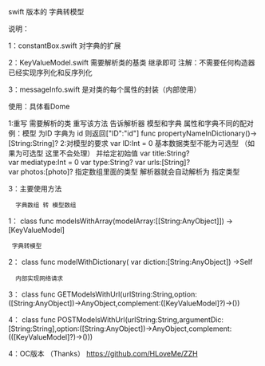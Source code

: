 

swift 版本的   字典转模型

说明：

1：constantBox.swift   对字典的扩展

2：KeyValueModel.swift 需要解析类的基类  继承即可
    注解：不需要任何构造器  已经实现序列化和反序列化
    
3：messageInfo.swift    是对类的每个属性的封装（内部使用）

使用：具体看Dome

 1:重写
  需要解析的类 重写该方法 告诉解析器 模型和字典 属性和字典不同的配对
  例：模型 为ID  字典为  id    则返回["ID":"id"]
  func propertyNameInDictionary()->[String:String]?
2:对模型的要求
   var ID:Int = 0      基本数据类型不能为可选型 （如果为可选型 这里不会处理）  并给定初始值
   var title:String?    
   var mediatype:Int = 0
   var type:String?
   var urls:[String]?  
   var photos:[photo]?    指定数组里面的类型   解析器就会自动解析为 指定类型
   
   
3：主要使用方法

      字典数组 转 模型数组
  1： class func modelsWithArray(modelArray:[[String:AnyObject]]) ->[KeyValueModel]  
  
     字典转模型
  2： class func modelWithDictionary( var  diction:[String:AnyObject]) ->Self
  
      内部实现网络请求
  3： class func GETModelsWithUrl(urlString:String,option:([String:AnyObject])->AnyObject,complement:([KeyValueModel]?)->())
  
  4： class func POSTModelsWithUrl(urlString:String,argumentDic:[String:String],option:([String:AnyObject])->AnyObject,complement:(([KeyValueModel]?)->()))
   
   
4：OC版本
    （Thanks）
  https://github.com/HLoveMe/ZZH
   
   

